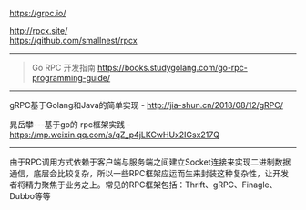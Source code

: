 https://grpc.io/

http://rpcx.site/  
https://github.com/smallnest/rpcx  

---

> Go RPC 开发指南 
https://books.studygolang.com/go-rpc-programming-guide/

---

gRPC基于Golang和Java的简单实现 - http://jia-shun.cn/2018/08/12/gRPC/

晁岳攀---基于go的 rpc框架实践 - https://mp.weixin.qq.com/s/qZ_p4jLKCwHUx2IGsx217Q

---

由于RPC调用方式依赖于客户端与服务端之间建立Socket连接来实现二进制数据通信，底层会比较复杂，所以一些RPC框架应运而生来封装这种复杂性，让开发者将精力聚焦于业务之上。常见的RPC框架包括：Thrift、gRPC、Finagle、Dubbo等等